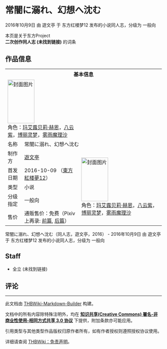 # 常闇に溺れ、幻想へ沈む

<!-- source html: G:\repos\THBWiki-Markdown-Builder\THBWikiMarkdown\Temp\main\9\98\ns0%3A%E5%B8%B8%E9%97%87%E3%81%AB%E6%BA%BA%E3%82%8C%E3%80%81%E5%B9%BB%E6%83%B3%E3%81%B8%E6%B2%88%E3%82%80.html -->

2016年10月9日 由 遊文亭 于 东方红楼梦12 发布的小说同人志，分级为 一般向

本页是关于东方Project  
 **二次创作同人志 (未找到链接)** 的词条

## 作品信息

<table><tbody><tr><th colspan="3">基本信息</th></tr><tr><td class="cover-artwork-mobile" colspan="2"><a href="./文件-常闇に溺れ、幻想へ沈む封面.jpg.md" class="image" title="封面图片"><img alt="封面图片" src="https://upload.thwiki.cc/thumb/f/f4/%E5%B8%B8%E9%97%87%E3%81%AB%E6%BA%BA%E3%82%8C%E3%80%81%E5%B9%BB%E6%83%B3%E3%81%B8%E6%B2%88%E3%82%80%E5%B0%81%E9%9D%A2.jpg/86px-%E5%B8%B8%E9%97%87%E3%81%AB%E6%BA%BA%E3%82%8C%E3%80%81%E5%B9%BB%E6%83%B3%E3%81%B8%E6%B2%88%E3%82%80%E5%B0%81%E9%9D%A2.jpg" decoding="async" loading="lazy" width="86" height="140" srcset="https://upload.thwiki.cc/thumb/f/f4/%E5%B8%B8%E9%97%87%E3%81%AB%E6%BA%BA%E3%82%8C%E3%80%81%E5%B9%BB%E6%83%B3%E3%81%B8%E6%B2%88%E3%82%80%E5%B0%81%E9%9D%A2.jpg/129px-%E5%B8%B8%E9%97%87%E3%81%AB%E6%BA%BA%E3%82%8C%E3%80%81%E5%B9%BB%E6%83%B3%E3%81%B8%E6%B2%88%E3%82%80%E5%B0%81%E9%9D%A2.jpg 1.5x, https://upload.thwiki.cc/thumb/f/f4/%E5%B8%B8%E9%97%87%E3%81%AB%E6%BA%BA%E3%82%8C%E3%80%81%E5%B9%BB%E6%83%B3%E3%81%B8%E6%B2%88%E3%82%80%E5%B0%81%E9%9D%A2.jpg/172px-%E5%B8%B8%E9%97%87%E3%81%AB%E6%BA%BA%E3%82%8C%E3%80%81%E5%B9%BB%E6%83%B3%E3%81%B8%E6%B2%88%E3%82%80%E5%B0%81%E9%9D%A2.jpg 2x" data-file-width="368" data-file-height="600"></a><div class="cover-char">角色：<a href="./玛艾露贝莉·赫恩.md" title="玛艾露贝莉·赫恩">玛艾露贝莉·赫恩</a>，<a href="./八云紫.md" title="八云紫">八云紫</a>，<a href="./博丽灵梦.md" title="博丽灵梦">博丽灵梦</a>，<a href="./雾雨魔理沙.md" title="雾雨魔理沙">雾雨魔理沙</a></div></td>
</tr><tr><td class="label">名称</td><td colspan="2"> 常闇に溺れ、幻想へ沈む </td></tr><tr><td class="label">制作方</td><td><a href="./遊文亭.md" title="遊文亭">遊文亭</a></td><td class="cover-artwork" rowspan="5" style="min-width:140px;"><a href="./文件-常闇に溺れ、幻想へ沈む封面.jpg.md" class="image" title="封面图片"><img alt="封面图片" src="https://upload.thwiki.cc/thumb/f/f4/%E5%B8%B8%E9%97%87%E3%81%AB%E6%BA%BA%E3%82%8C%E3%80%81%E5%B9%BB%E6%83%B3%E3%81%B8%E6%B2%88%E3%82%80%E5%B0%81%E9%9D%A2.jpg/86px-%E5%B8%B8%E9%97%87%E3%81%AB%E6%BA%BA%E3%82%8C%E3%80%81%E5%B9%BB%E6%83%B3%E3%81%B8%E6%B2%88%E3%82%80%E5%B0%81%E9%9D%A2.jpg" decoding="async" loading="lazy" width="86" height="140" srcset="https://upload.thwiki.cc/thumb/f/f4/%E5%B8%B8%E9%97%87%E3%81%AB%E6%BA%BA%E3%82%8C%E3%80%81%E5%B9%BB%E6%83%B3%E3%81%B8%E6%B2%88%E3%82%80%E5%B0%81%E9%9D%A2.jpg/129px-%E5%B8%B8%E9%97%87%E3%81%AB%E6%BA%BA%E3%82%8C%E3%80%81%E5%B9%BB%E6%83%B3%E3%81%B8%E6%B2%88%E3%82%80%E5%B0%81%E9%9D%A2.jpg 1.5x, https://upload.thwiki.cc/thumb/f/f4/%E5%B8%B8%E9%97%87%E3%81%AB%E6%BA%BA%E3%82%8C%E3%80%81%E5%B9%BB%E6%83%B3%E3%81%B8%E6%B2%88%E3%82%80%E5%B0%81%E9%9D%A2.jpg/172px-%E5%B8%B8%E9%97%87%E3%81%AB%E6%BA%BA%E3%82%8C%E3%80%81%E5%B9%BB%E6%83%B3%E3%81%B8%E6%B2%88%E3%82%80%E5%B0%81%E9%9D%A2.jpg 2x" data-file-width="368" data-file-height="600"></a><div class="cover-char">角色：<a href="./玛艾露贝莉·赫恩.md" title="玛艾露贝莉·赫恩">玛艾露贝莉·赫恩</a>，<a href="./八云紫.md" title="八云紫">八云紫</a>，<a href="./博丽灵梦.md" title="博丽灵梦">博丽灵梦</a>，<a href="./雾雨魔理沙.md" title="雾雨魔理沙">雾雨魔理沙</a></div></td>
</tr><tr><td class="label">首发日期</td><td>2016-10-09&#160;（<a href="/展会作品列表?e=%E4%B8%9C%E6%96%B9%E7%BA%A2%E6%A5%BC%E6%A2%A6%2312">東方紅楼夢12</a>）</td></tr><tr><td class="label">类型</td><td>小说</td></tr><tr><td class="label">分级指定</td><td>一般向</td></tr><tr><td class="label">售价</td><td>通贩售价：免费（Pixiv上再录: <a rel="nofollow" class="external text" href="https://www.pixiv.net/novel/show.php?id=7975922">前篇</a>, <a rel="nofollow" class="external text" href="https://www.pixiv.net/novel/show.php?id=7976141">后篇</a>）</td></tr></tbody></table>

常闇に溺れ、幻想へ沈む（同人志，遊文亭，2016） - 2016年10月9日 由 遊文亭 于 东方红楼梦12 发布的小说同人志，分级为 一般向

## Staff
- 全立 (未找到链接)


## 评论




---

此文档由 [THBWiki-Markdown-Builder](https://github.com/Delsin-Yu/THBWiki-Markdown-Builder) 构建。

文档中的所有内容除特殊注明外，均在 [**知识共享(Creative Commons) 署名-非商业性使用-相同方式共享 3.0 协议**](https://creativecommons.org/licenses/by-sa/3.0/deed.zh-hans) 下提供，附加条款亦可能应用。

引用类型与其他类型作品版权归原作者所有，如有作者授权则遵照授权协议使用。

详细请查阅 [THBWiki：免责声明](https://thbwiki.cc/THBWiki:%E5%85%8D%E8%B4%A3%E5%A3%B0%E6%98%8E)。


